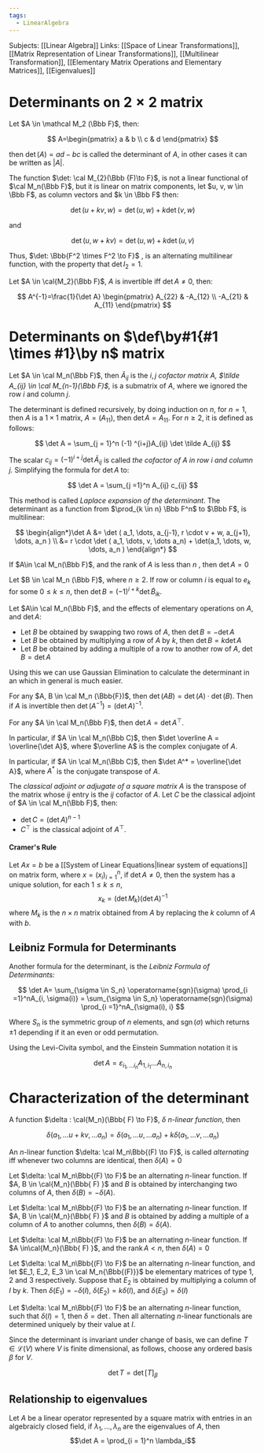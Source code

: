 ```yaml
---
tags:
  - LinearAlgebra
---
```

Subjects: [[Linear Algebra]]
Links: [[Space of Linear Transformations]], [[Matrix Representation of Linear Transformations]], [[Multilinear Transformation]], [[Elementary Matrix Operations and Elementary Matrices]], [[Eigenvalues]]

# Determinants on $2\times 2$ matrix

Let $A \in \mathcal M_2 (\Bbb F)$, then:

$$ A=\begin{pmatrix} a & b \\ c & d \end{pmatrix} $$

then $\det(A) = ad - bc$ is called the determinant of $A$, in other cases it can be written as $|A|$.

The function $\det: \cal M_{2}(\Bbb {F)\to F}$, is not a linear functional of $\cal M_n(\Bbb F)$, but it is linear on matrix components, let $u, v, w \in \Bbb F$, as column vectors and $k \in \Bbb F$ then:

$$ \det(u +kv, w) = \det(u, w) + k \det(v, w) $$

and

$$ \det(u, w+kv) = \det(u, w) + k \det(u, v) $$

Thus, $\det: \Bbb{F^2 \times F^2 \to F}$ , is an alternating multilinear function, with the property that $\det I_2 =1$.

Let $A \in \cal{M_2}(\Bbb F)$, $A$ is invertible iff $\det A \ne 0$, then:

$$ A^{-1}=\frac{1}{\det A} \begin{pmatrix} A_{22} & -A_{12} \\ -A_{21} & A_{11} \end{pmatrix} $$
# Determinants on $\def\by#1{#1 \times #1}\by n$ matrix

Let $A \in \cal M_n(\Bbb F)$, then $\tilde A_{ij}$ is the $i, j$ _cofactor matrix $A$, $\tilde A_{ij} \in \cal M_{n-1}(\Bbb F)$,_ is a submatrix of $A$, where we ignored the row $i$ and column $j$.

The determinant is defined recursively, by doing induction on $n$, for $n =1$, then $A$ is a ${1 \times 1}$ matrix, $A = (A_{11})$, then $\det A = A_{11}$. For $n \ge 2$, it is defined as follows:

$$ \det A = \sum_{j = 1}^n (-1) ^{i+j}A_{ij} \det \tilde A_{ij} $$

The scalar $c_{ij}=(-1)^{i+j}\det \tilde A_{ij}$ is called _the cofactor of $A$ in row $i$ and column $j$._ Simplifying the formula for $\det A$ to:

$$ \det A = \sum_{j =1}^n A_{ij} c_{ij} $$

This method is called *Laplace expansion of the determinant*.
The determinant as a function from $\prod_{k \in n} \Bbb F^n$ to $\Bbb F$, is multilinear:

$$ \begin{align*}\det A &= \det ( a_1, \dots, a_{j-1}, r \cdot v + w, a_{j+1}, \dots, a_n ) \\ &= r \cdot \det ( a_1, \dots, v, \dots a_n) + \det(a_1, \dots, w, \dots, a_n ) \end{align*} $$

If $A\in \cal M_n(\Bbb F)$, and the rank of $A$ is less than $n$ , then $\det A = 0$

Let $B \in \cal M_n (\Bbb F)$, where $n \ge 2$. If row or column $i$ is equal to $e_k$ for some $0\le k \le n$, then $\det B = (-1)^{i+k} \det \tilde B_{ik}$.

Let $A\in \cal M_n(\Bbb F)$, and the effects of elementary operations on $A$, and $\det A$:

- Let $B$ be obtained by swapping two rows of $A$, then $\det B = -\det A$
- Let $B$ be obtained by multiplying a row of $A$ by $k$, then $\det B = k \det A$
- Let $B$ be obtained by adding a multiple of a row to another row of $A$, $\det B = \det A$

Using this we can use Gaussian Elimination to calculate the determinant in an which in general is much easier.

For any $A, B \in \cal M_n (\Bbb{F})$, then $\det(AB) = \det (A)\cdot\det(B)$. Then if $A$ is invertible then $\det(A^{-1}) = (\det A)^{-1}$.

For any $A \in \cal M_n(\Bbb F)$, then $\det A = \det A^\top$.

In particular, if $A \in \cal M_n(\Bbb C)$, then $\det \overline A = \overline{\det A}$, where $\overline A$ is the complex conjugate of $A$.

In particular, if $A \in \cal M_n(\Bbb C)$, then $\det A^* = \overline{\det A}$, where $A^*$ is the conjugate transpose of $A$.

The _classical adjoint or adjugate of a square matrix $A$_ is the transpose of the matrix whose $ij$ entry is the $ij$ cofactor of $A$. Let $C$ be the classical adjoint of $A \in \cal M_n(\Bbb F)$, then:

- $\det C = (\det A)^{n-1}$
- $C^\top$ is the classical adjoint of $A^\top$.

#### Cramer's Rule
Let $Ax = b$ be a [[System of Linear Equations|linear system of equations]] on matrix form, where ${x = (x_i)_{i=1}^n}$, if $\det A \ne 0$, then the system has a unique solution, for each $1 \le k \le n$,
$$ x_k = (\det M_k)(\det A)^{-1} $$
where $M_k$ is the $n \times n$ matrix obtained from $A$ by replacing the $k$ column of $A$ with $b$.

## Leibniz Formula for Determinants

Another formula for the determinant, is the _Leibniz Formula of Determinants:_

$$ \det A= \sum_{\sigma \in S_n} \operatorname{sgn}(\sigma) \prod_{i =1}^nA_{i, \sigma(i)} = \sum_{\sigma \in S_n} \operatorname{sgn}(\sigma) \prod_{i =1}^nA_{\sigma(i), i} $$

Where $S_n$ is the symmetric group of $n$ elements, and $\operatorname{sgn}(\sigma)$ which returns $\pm 1$ depending if it an even or odd permutation.

Using the Levi-Civita symbol, and the Einstein Summation notation it is

$$ \det A = \varepsilon_{i_1, \dots i_n} A_{1, i_1}\dots A_{n, i_n} $$
# Characterization of the determinant

A function $\delta : \cal{M_n}(\Bbb{ F) \to F}$, $\delta$ $n$_-linear function_, then

$$ \delta(a_1, \dots u +kv, \dots a_n) = \delta(a_1, \dots u, \dots a_n) + k \delta(a_1, \dots v, \dots a_n) $$

An $n$-linear function $\delta: \cal M_n\Bbb{(F) \to F}$, is called _alternating_ iff whenever two columns are identical, then $\delta (A) = 0$

Let $\delta: \cal M_n\Bbb{(F) \to F}$ be an alternating $n$-linear function. If $A, B \in \cal{M_n}(\Bbb{ F) }$ and $B$ is obtained by interchanging two columns of $A$, then ${\delta (B) = -\delta(A)}$.

Let $\delta: \cal M_n\Bbb{(F) \to F}$ be an alternating $n$-linear function. If $A, B \in \cal{M_n}(\Bbb{ F) }$ and $B$ is obtained by adding a multiple of a column of $A$ to another columns, then ${\delta (B) = \delta(A)}$.

Let $\delta: \cal M_n\Bbb{(F) \to F}$ be an alternating $n$-linear function. If $A \in\cal{M_n}(\Bbb{ F) }$, and the $\operatorname{rank} A < n$, then $\delta (A) = 0$

Let $\delta: \cal M_n\Bbb{(F) \to F}$ be an alternating $n$-linear function, and let $E_1, E_2, E_3 \in \cal M_n{\Bbb{(F)}}$ be elementary matrices of type $1$, $2$ and $3$ respectively. Suppose that $E_2$ is obtained by multiplying a column of $I$ by $k$. Then $\delta(E_1)= -\delta(I)$, $\delta(E_2)= k\delta(I)$, and ${\delta(E_3)= \delta(I)}$

Let $\delta: \cal M_n\Bbb{(F) \to F}$ be an alternating $n$-linear function, such that $\delta(I) =1$, then ${\delta = \det}$. Then all alternating $n$-linear functionals are determined uniquely by their value at ${I}$.

Since the determinant is invariant under change of basis, we can define $T \in \mathcal L(V)$ where $V$ is finite dimensional, as follows, choose any ordered basis $\beta$ for $V$.

$$ \det T = \det [T]_\beta $$
## Relationship to eigenvalues

Let $A$ be a linear operator represented by a square matrix with entries in an algebraicly closed field, if $\lambda_1, \dots, \lambda_n$ are the eigenvalues of $A$, then $$\det A = \prod_{i = 1}^n \lambda_i$$